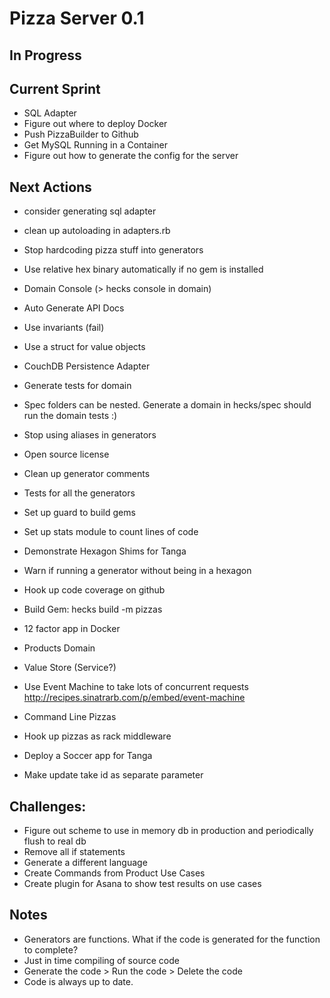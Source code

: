 # Pizza Server 0.1

## In Progress

## Current Sprint
* SQL Adapter
* Figure out where to deploy Docker
* Push PizzaBuilder to Github
* Get MySQL Running in a Container
* Figure out how to generate the config for the server

## Next Actions
* consider generating sql adapter
* clean up autoloading in adapters.rb
* Stop hardcoding pizza stuff into generators
* Use relative hex binary automatically if no gem is installed
* Domain Console (> hecks console in domain)
* Auto Generate API Docs
* Use invariants (fail)
* Use a struct for value objects
* CouchDB Persistence Adapter
* Generate tests for domain
* Spec folders can be nested.  Generate a domain in hecks/spec should run the domain tests :)
* Stop using aliases in generators
* Open source license
* Clean up generator comments
* Tests for all the generators
* Set up guard to build gems
* Set up stats module to count lines of code
* Demonstrate Hexagon Shims for Tanga

* Warn if running a generator without being in a hexagon
* Hook up code coverage on github
* Build Gem: hecks build -m pizzas
* 12 factor app in Docker
* Products Domain
* Value Store (Service?)

* Use Event Machine to take lots of concurrent requests http://recipes.sinatrarb.com/p/embed/event-machine

* Command Line Pizzas
* Hook up pizzas as rack middleware
* Deploy a Soccer app for Tanga
* Make update take id as separate parameter

## Challenges:
* Figure out scheme to use in memory db in production and periodically flush to real db
* Remove all if statements
* Generate a different language
* Create Commands from Product Use Cases
* Create plugin for Asana to show test results on use cases

## Notes
* Generators are functions.  What if the code is generated for the function to complete?
* Just in time compiling of source code
* Generate the code > Run the code > Delete the code
* Code is always up to date.
